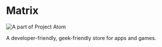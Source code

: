 # Matrix

![A part of Project Atom](https://img.shields.io/badge/A%20part%20of-Project%20Atom-green?style=for-the-badge)

A developer-friendly, geek-friendly store for apps and games.